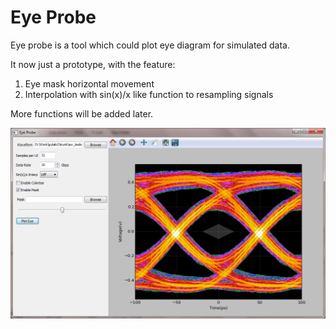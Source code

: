 # Eye Probe

Eye probe is a tool which could plot eye diagram for simulated data.

It now just a prototype, with the feature:

1. Eye mask horizontal movement  
2. Interpolation with sin(x)/x like function to resampling signals

More functions will be added later.

![](https://github.com/leeooox/eye_probe/raw/master/screenshot/main_gui.png)
